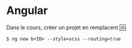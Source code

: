 # Angular


Dans le cours, créer un projet en remplacent :id:

```
$ ng new b<ID> --style=scss --routing=true
```
